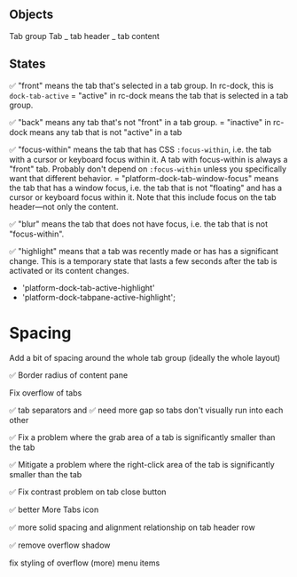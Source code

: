 ## Objects

Tab group
Tab
_ tab header
_ tab content

## States

✅ "front"
means the tab that's selected in a tab group. In rc-dock, this is `dock-tab-active`
= "active" in rc-dock means the tab that is selected in a tab group.

✅ "back"
means any tab that's not "front" in a tab group.
= "inactive" in rc-dock means any tab that is not "active" in a tab

✅ "focus-within" means the tab that has CSS `:focus-within`, i.e. the tab with a cursor or keyboard focus within it. A tab with focus-within is always a "front" tab. Probably don't depend on `:focus-within` unless you specifically want that different behavior.
= "platform-dock-tab-window-focus" means the tab that has a window focus, i.e. the tab that is not "floating" and has a cursor or keyboard focus within it. Note that this include focus on the tab header—not only the content.

✅ "blur" means the tab that does not have focus, i.e. the tab that is not "focus-within".

✅ "highlight" means that a tab was recently made or has has a significant change. This is a temporary state that lasts a few seconds after the tab is activated or its content changes.

- 'platform-dock-tab-active-highlight'
- 'platform-dock-tabpane-active-highlight';

# Spacing

Add a bit of spacing around the whole tab group (ideally the whole layout)

✅ Border radius of content pane

Fix overflow of tabs

✅ tab separators and ✅ need more gap so tabs don't visually run into each other

✅ Fix a problem where the grab area of a tab is significantly smaller than the tab

✅ Mitigate a problem where the right-click area of the tab is significantly smaller than the tab

✅ Fix contrast problem on tab close button

✅ better More Tabs icon

✅ more solid spacing and alignment relationship on tab header row

✅ remove overflow shadow

fix styling of overflow (more) menu items
